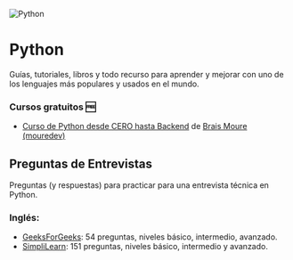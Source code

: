 ![Python](https://github.com/user-attachments/assets/e17f68e3-f290-4a2b-be03-7349bd7eb41b)

# Python
Guías, tutoriales, libros y todo recurso para aprender y mejorar con uno de los lenguajes más populares y usados en el mundo.

### Cursos gratuitos 🆓
- [Curso de Python desde CERO hasta Backend](https://youtube.com/playlist?list=PLNdFk2_brsRdgQXLIlKBXQDeRf3qvXVU_&si=JGggoZkbkKkZtZIR) de [Brais Moure (mouredev)](https://github.com/mouredev)


## Preguntas de Entrevistas
Preguntas (y respuestas) para practicar para una entrevista técnica en Python.

### Inglés:

- [GeeksForGeeks](https://www.geeksforgeeks.org/python-interview-questions/): 54 preguntas, niveles básico, intermedio, avanzado.
- [SimpliLearn](https://www.simplilearn.com/tutorials/python-tutorial/python-interview-questions): 151 preguntas, niveles básico, intermedio y avanzado.

